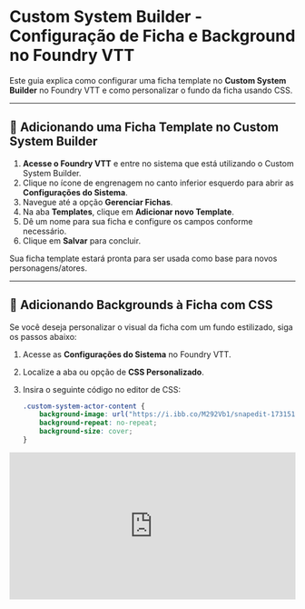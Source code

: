 # Custom System Builder - Configuração de Ficha e Background no Foundry VTT

Este guia explica como configurar uma ficha template no **Custom System Builder** no Foundry VTT e como personalizar o fundo da ficha usando CSS.

---

## 📝 Adicionando uma Ficha Template no Custom System Builder

1. **Acesse o Foundry VTT** e entre no sistema que está utilizando o Custom System Builder.
2. Clique no ícone de engrenagem no canto inferior esquerdo para abrir as **Configurações do Sistema**.
3. Navegue até a opção **Gerenciar Fichas**.
4. Na aba **Templates**, clique em **Adicionar novo Template**.
5. Dê um nome para sua ficha e configure os campos conforme necessário.
6. Clique em **Salvar** para concluir.

Sua ficha template estará pronta para ser usada como base para novos personagens/atores.

---

## 🎨 Adicionando Backgrounds à Ficha com CSS

Se você deseja personalizar o visual da ficha com um fundo estilizado, siga os passos abaixo:

1. Acesse as **Configurações do Sistema** no Foundry VTT.
2. Localize a aba ou opção de **CSS Personalizado**.
3. Insira o seguinte código no editor de CSS:

   ```css
   .custom-system-actor-content {
       background-image: url("https://i.ibb.co/M292Vb1/snapedit-1731517092435.png");
       background-repeat: no-repeat;	
       background-size: cover;
   }
<div style="position:relative; width:100%; height:0px; padding-bottom:51.446%"><iframe allow="fullscreen" allowfullscreen height="100%" src="https://streamable.com/e/em49ya?" width="100%" style="border:none; width:100%; height:100%; position:absolute; left:0px; top:0px; overflow:hidden;"></iframe></div>
